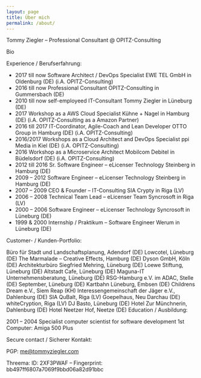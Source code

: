 ```yaml
---
layout: page
title: Über mich
permalink: /about/
---
```


Tommy Ziegler – Professional Consultant @ OPITZ-Consulting

Bio

Experience / Berufserfahrung:

- 2017 till now
Software Architect / DevOps Specialist
EWE TEL GmbH in Oldenburg (DE) (i.A. OPITZ-Consulting)
- 2016 till now
Professional Consultant
OPITZ-Consulting in Gummersbach (DE)
- 2010 till now
self-employeed IT-Consultant
Tommy Ziegler in Lüneburg (DE)
- 2017
Workshop as a AWS Cloud Specialist
Kühne + Nagel in Hamburg (DE) (i.A. OPITZ-Consulting as a Amazon Partner)
- 2016 till 2017
IT-Coordinator, Agile-Coach and Lean Developer
OTTO Group in Hamburg (DE) (i.A. OPITZ-Consulting)
- 2016/2017
Workshops as a Cloud Architect and DevOps Specialist
ppi Media in Kiel (DE) (i.A. OPITZ-Consulting)
- 2016
Workshop as a Microservice Architect
Mobilcom Debitel in Büdelsdorf (DE) (i.A. OPITZ-Consulting)
- 2012 till 2016
Sr. Software Engineer – eLicenser Technology
Steinberg in Hamburg (DE)
- 2009 – 2012
Software Engineer – eLicenser Technology
Steinberg in Hamburg (DE)
- 2007 – 2009
CEO & Founder – IT-Consulting
SIA Crypty in Riga (LV)
- 2006 – 2008
Technical Team Lead – eLicenser Team
Syncrosoft in Riga (LV)
- 2000 – 2006
Software Engineer – eLicenser Technology
Syncrosoft in Lüneburg (DE)
- 1999 & 2000
Internship / Praktikum – Software Engineer
Werum in Lüneburg (DE)


Customer- / Kunden-Portfolio:

Büro für Stadt und Landschaftsplanung, Adendorf (DE)
Lowcotel, Lüneburg (DE)
The Marmalade – Creative Effects, Hamburg (DE)
Dyson GmbH, Köln (DE)
Architekturbüro Siegfried Mehring, Lüneburg (DE)
Loewe Stiftung, Lüneburg (DE)
Altstadt Cafe, Lüneburg (DE)
Maguna-IT Unternehmensberatung, Lüneburg (DE)
RSG-Hamburg e.V. im ADAC, Stelle (DE)
September, Lüneburg (DE)
Kartbahn Lüneburg, Embsen (DE)
Childrens Dream e.V., Siem Reap (KH)
Interessengemeinschaft der Jäger e.V., Dahlenburg (DE)
SIA QuBalt, Riga (LV)
Goepelhaus, Neu Darchau (DE)
whiteCryption, Riga (LV)
DJ Basto, Lüneburg (DE)
Hotel Zur Münchnerin, Dahlenburg (DE)
Hotel Neetzer Hof, Neetze (DE)
Education / Ausbildung:

2001 – 2004
Specialist computer scientist for software development
1st Computer: Amiga 500 Plus

Secure contact / Sicherer Kontakt:

PGP:
 me@tommyziegler.com

Threema:
 ID: 2XF3PWAF – Fingerprint: bb497ff6807a7069f9bbd06a82d91bbc